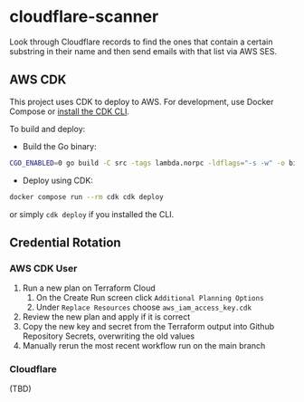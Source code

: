 # cloudflare-scanner

Look through Cloudflare records to find the ones that contain a certain substring in their name and
then send emails with that list via AWS SES.

## AWS CDK

This project uses CDK to deploy to AWS. For development, use Docker Compose or [install the CDK CLI](https://docs.aws.amazon.com/cdk/v2/guide/getting-started.html#getting-started-install).

To build and deploy:

* Build the Go binary:

```sh
CGO_ENABLED=0 go build -C src -tags lambda.norpc -ldflags="-s -w" -o bin/bootstrap ./main.go
```

* Deploy using CDK:

```sh
docker compose run --rm cdk cdk deploy
```

or simply `cdk deploy` if you installed the CLI.

## Credential Rotation

### AWS CDK User

1. Run a new plan on Terraform Cloud
   1. On the Create Run screen click `Additional Planning Options`
   2. Under `Replace Resources` choose `aws_iam_access_key.cdk`
2. Review the new plan and apply if it is correct
3. Copy the new key and secret from the Terraform output into Github Repository Secrets, overwriting the old values
4. Manually rerun the most recent workflow run on the main branch

### Cloudflare

(TBD)
